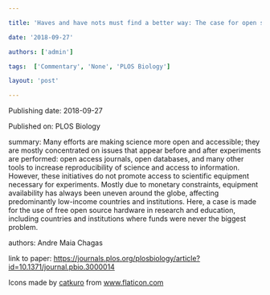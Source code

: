 ---
title: 'Haves and have nots must find a better way: The case for open scientific hardware'
date: '2018-09-27'
authors: ['admin']
tags:  ['Commentary', 'None', 'PLOS Biology']
layout: 'post'
---
Publishing date: 2018-09-27

Published on: PLOS Biology

summary: Many efforts are making science more open and accessible; they are mostly concentrated on issues that appear before and after experiments are performed: open access journals, open databases, and many other tools to increase reproducibility of science and access to information. However, these initiatives do not promote access to scientific equipment necessary for experiments. Mostly due to monetary constraints, equipment availability has always been uneven around the globe, affecting predominantly low-income countries and institutions. Here, a case is made for the use of free open source hardware in research and education, including countries and institutions where funds were never the biggest problem.

authors: Andre Maia Chagas


link to paper: https://journals.plos.org/plosbiology/article?id=10.1371/journal.pbio.3000014

Icons made by <a href="https://www.flaticon.com/free-icon/bookshelves_3576884" title="catkuro">catkuro</a> from <a href="https://www.flaticon.com/" title="Flaticon"> www.flaticon.com</a>